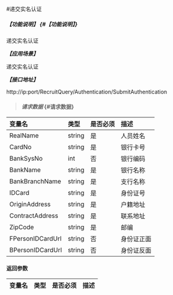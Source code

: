 #递交实名认证
##### _【功能说明】_ {#【功能说明】}

递交实名认证


_**【应用场景】**_

递交实名认证


_**【接口地址】**_

http://ip:port/RecruitQuery/Authentication/SubmitAuthentication

> #### _请求数据_ {#请求数据}

| 变量名 | 类型 | 是否必须 | 描述 |
| :--- | :--- | :--- | :--- |
| RealName| string | 是 | 人员姓名 |
| CardNo| string  | 是 | 银行卡号 |
| BankSysNo| int | 否 | 银行编码 |
| BankName| string  | 是 | 银行名称 |
| BankBranchName| string  | 是 | 支行名称 |
| IDCard| string  | 是 | 身份证号 |
| OriginAddress| string  | 是 | 户籍地址|
| ContractAddress| string  | 是 |联系地址 |
| ZipCode| string  | 是 | 邮编|
| FPersonIDCardUrl | string | 否 | 身份证正面 |
| BPersonIDCardUrl | string | 否 | 身份证反面 |

#### 返回参数

| 变量名 | 类型 | 是否必须 | 描述 |
| :--- | :--- | :--- | :--- |


